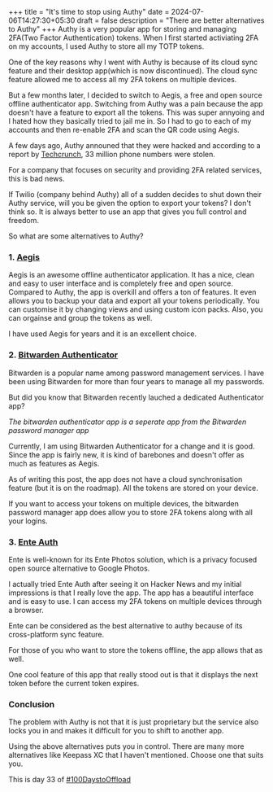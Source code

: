 +++
title = "It's time to stop using Authy"
date = 2024-07-06T14:27:30+05:30
draft = false
description = "There are better alternatives to Authy"
+++
Authy is a very popular app for storing and managing 2FA(Two Factor Authentication) tokens. When I first started activiating 2FA on my accounts, I used Authy to store all my TOTP tokens.

One of the key reasons why I went with Authy is because of its cloud sync feature and their desktop app(which is now discontinued). The cloud sync feature allowed me to access all my 2FA tokens on multiple devices.

But a few months later, I decided to switch to Aegis, a free and open source offline authenticator app. Switching from Authy was a pain because the app doesn't have a feature to export all the tokens. This was super annyoing and I hated how they basically tried to jail me in. So I had to go to each of my accounts and then re-enable 2FA and scan the QR code using Aegis.

A few days ago, Authy announed that they were hacked and according to a report by [Techcrunch](https://techcrunch.com/2024/07/03/twilio-says-hackers-identified-cell-phone-numbers-of-two-factor-app-authy-users/), 33 million phone numbers were stolen. 

For a company that focuses on security and providing 2FA related services, this is bad news.

If Twilio (company behind Authy) all of a sudden decides to shut down their Authy service, will you be given the option to export your tokens? I don't think so. It is always better to use an app that gives you full control and freedom.

So what are some alternatives to Authy?
### 1. [Aegis](https://getaegis.app/)

Aegis is an awesome offline authenticator application. It has a nice, clean and easy to user interface and is completely free and open source. Compared to Authy, the app is overkill and offers a ton of features. It even allows you to backup your data and export all your tokens periodically. You can customise it by changing views and using custom icon packs. Also, you can orgainse and group the tokens as well. 

I have used Aegis for years and it is an excellent choice.

### 2. [Bitwarden Authenticator](https://bitwarden.com/products/authenticator/)

Bitwarden is a popular name among password management services. I have been using Bitwarden for more than  four years to manage all my passwords.

But did you know that Bitwarden recently lauched a dedicated Authenticator app?

*The bitwarden authenticator app is a seperate app from the Bitwarden password manager app*

Currently, I am using Bitwarden Authenticator for a change and it is good. Since the app is fairly new, it is kind of barebones and doesn't offer as much as features as Aegis.

As of writing this post, the app does not have a cloud synchronisation feature (but it is on the roadmap). All the tokens are stored on your device.

If you want to access your tokens on multiple devices, the bitwarden password manager app does allow you to store 2FA tokens along with all your logins. 

### 3. [Ente Auth](https://ente.io/auth/)

Ente is well-known for its  Ente Photos solution, which is a privacy focused open source alternative to Google Photos.

I actually tried Ente Auth after seeing it on Hacker News and my initial impressions is that I really love the app. The app has a beautiful interface and is easy to use. I can  access my 2FA tokens on multiple devices through a browser.

Ente can be considered as the best alternative to authy because of its cross-platform sync feature.

For those of you who want to store the tokens offline, the app allows that as well.

One cool feature of this app that really stood out is that it displays the next token before the current token expires.

### Conclusion
The problem with Authy is not that it is just proprietary but the service also locks you in and makes it difficult for you to shift to another app.

Using the above alternatives puts you in control. There are many more alternatives like Keepass XC that I haven't mentioned. Choose one that suits you.

This is day 33 of [#100DaystoOffload](https://100daystooffload.com)


    


